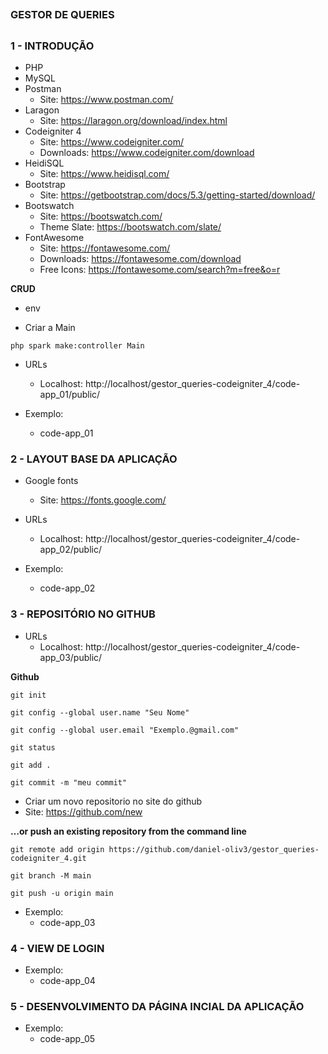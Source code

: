 ##
### GESTOR DE QUERIES
##



### 1 - INTRODUÇÃO

- PHP 
- MySQL 
- Postman
    - Site: https://www.postman.com/
- Laragon
    - Site: https://laragon.org/download/index.html
- Codeigniter 4
    - Site: https://www.codeigniter.com/
    - Downloads: https://www.codeigniter.com/download
- HeidiSQL
    - Site: https://www.heidisql.com/
- Bootstrap
    - Site: https://getbootstrap.com/docs/5.3/getting-started/download/
- Bootswatch
    - Site: https://bootswatch.com/
    - Theme Slate: https://bootswatch.com/slate/
- FontAwesome
    - Site: https://fontawesome.com/
    - Downloads: https://fontawesome.com/download
    - Free Icons: https://fontawesome.com/search?m=free&o=r



**CRUD**

 - env

- Criar a Main
```
php spark make:controller Main
```

- URLs
    - Localhost: http://localhost/gestor_queries-codeigniter_4/code-app_01/public/

- Exemplo:
    - code-app_01





### 2 - LAYOUT BASE DA APLICAÇÃO

- Google fonts
    - Site: https://fonts.google.com/

- URLs
    - Localhost: http://localhost/gestor_queries-codeigniter_4/code-app_02/public/

- Exemplo:
    - code-app_02




### 3 - REPOSITÓRIO NO GITHUB

- URLs
    - Localhost: http://localhost/gestor_queries-codeigniter_4/code-app_03/public/

**Github**

```
git init
```

```
git config --global user.name "Seu Nome"
```

```
git config --global user.email "Exemplo.@gmail.com"
```

```
git status
```

```
git add .
```

```
git commit -m "meu commit"
```

- Criar um novo repositorio no site do github
- Site: https://github.com/new

**…or push an existing repository from the command line**
```
git remote add origin https://github.com/daniel-oliv3/gestor_queries-codeigniter_4.git
```

```
git branch -M main
```

```
git push -u origin main
```

- Exemplo:
    - code-app_03


### 4 - VIEW DE LOGIN

- Exemplo:
    - code-app_04


### 5 - DESENVOLVIMENTO DA PÁGINA INCIAL DA APLICAÇÃO

- Exemplo:
    - code-app_05






